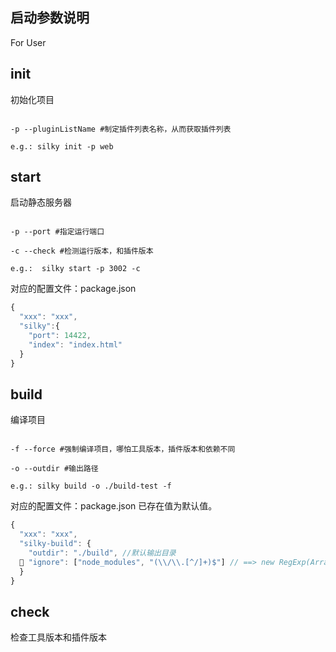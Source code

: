 ## 启动参数说明

For User

## init

初始化项目

```shell

-p --pluginListName #制定插件列表名称，从而获取插件列表

e.g.: silky init -p web
```

## start

启动静态服务器

```shell

-p --port #指定运行端口

-c --check #检测运行版本，和插件版本

e.g.:  silky start -p 3002 -c
```

对应的配置文件：package.json

```js
{
  "xxx": "xxx",
  "silky":{
    "port": 14422,
    "index": "index.html"
  }
}

```

## build

编译项目

```shell

-f --force #强制编译项目，哪怕工具版本，插件版本和依赖不同

-o --outdir #输出路径

e.g.: silky build -o ./build-test -f
```

对应的配置文件：package.json
已存在值为默认值。

```js
{
  "xxx": "xxx",
  "silky-build": {
    "outdir": "./build", //默认输出目录
   "ignore": ["node_modules", "(\\/\\.[^/]+)$"] // ==> new RegExp(ArrayItem)
  }
}

```


## check

检查工具版本和插件版本

